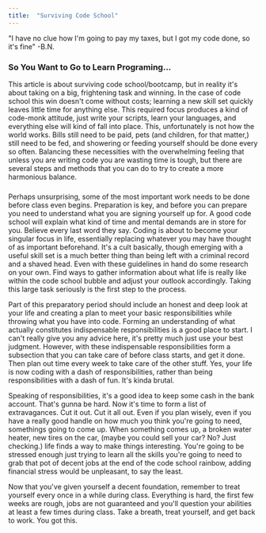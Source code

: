 ```yaml
---
title:  "Surviving Code School"
---
```

<p class="article_para"> "I have no clue how I'm going to pay my taxes, but I got my code done, so it's fine" -B.N.
</p>

<h3 class="article_para">So You Want to Go to Learn Programing...</h3>

<p class="article_para">
This article is about surviving code school/bootcamp, but in reality it's about taking on a big, frightening task and winning.  In the case of code school this win doesn't come without costs; learning a new skill set quickly leaves little time for anything else.  This required focus produces a kind of code-monk attitude, just write your scripts, learn your languages, and everything else will kind of fall into place.  This, unfortunately is not how the world works. Bills still need to be paid, pets (and children, for that matter,) still need to be fed, and showering or feeding yourself should be done every so often.  Balancing these necessities with the overwhelming feeling that unless you are writing code you are wasting time is tough, but there are several steps and methods that you can do to try to create a more harmonious balance. 
</p>

<h3 class="article_para"></h3>

<p class="article_para">
Perhaps unsurprising, some of the most important work needs to be done before class even begins.  Preparation is key, and before you can prepare you need to understand what you are signing yourself up for.  A good code school will explain what kind of time and mental demands are in store for you.  Believe every last word they say.  Coding is about to become your singular focus in life, essentially replacing whatever you may have thought of as important beforehand.  It's a cult basically, though emerging with a useful skill set is a much better thing than being left with a criminal record and a shaved head.  Even with these guidelines in hand do some research on your own.  Find ways to gather information about what life is really like within the code school bubble and adjust your outlook accordingly.  Taking this large task seriously is the first step to the process.
</p>

<p class="article_para">
Part of this preparatory period should include an honest and deep look at your life and creating a plan to meet your basic responsibilities while throwing what you have into code.  Forming an understanding of what actually constitutes indispensable responsibilities is a good place to start.  I can't really give you any advice here, it's pretty much just use your best judgment.  However, with these indispensable responsibilities form a subsection that you can take care of before class starts, and get it done.  Then plan out time every week to take care of the other stuff.  Yes, your life is now coding with a dash of responsibilities, rather than being responsibilities with a dash of fun.  It's kinda brutal.
</p>

<p class="article_para">
Speaking of responsibilities, it's a good idea to keep some cash in the bank account.  That's gunna be hard.  Now it's time to form a list of extravagances.  Cut it out.  Cut it all out.  Even if you plan wisely, even if you have a really good handle on how much you think you're going to need, somethings going to come up.  When something comes up, a broken water heater, new tires on the car, (maybe you could sell your car? No? Just checking.) life finds a way to make things interesting.  You're going to be stressed enough just trying to learn all the skills you're going to need to grab that pot of decent jobs at the end of the code school rainbow, adding financial stress would be unpleasant, to say the least. 
</p>

<p class="article_para">
Now that you've given yourself a decent foundation, remember to treat yourself every once in a while during class.  Everything is hard, the first few weeks are rough, jobs are not guaranteed and you'll question your abilities at least a few times during class. Take a breath, treat yourself, and get back to work.  You got this.
</p>


